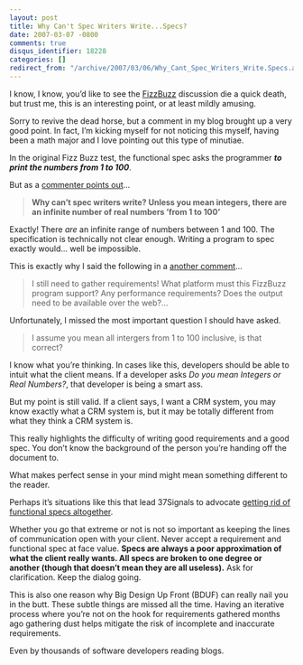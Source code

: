 ```yaml
---
layout: post
title: Why Can't Spec Writers Write...Specs?
date: 2007-03-07 -0800
comments: true
disqus_identifier: 18228
categories: []
redirect_from: "/archive/2007/03/06/Why_Cant_Spec_Writers_Write.Specs.aspx/"
---
```


I know, I know, you’d like to see the [FizzBuzz](http://www.codinghorror.com/blog/archives/000781.html "Why Can’t Programmers...Program") discussion die a quick death, but trust me, this is an interesting point, or at least mildly amusing.

Sorry to revive the dead horse, but a comment in my blog brought up a very good point. In fact, I’m kicking myself for not noticing this myself, having been a math major and I love pointing out this type of minutiae.

In the original Fizz Buzz test, the functional spec asks the programmer ***to print the numbers from 1 to 100***.

But as a [commenter points out](https://haacked.com/archive/2007/02/27/Why_Cant_Programmers._Read.aspx/#comment-747518745 "Comment")...

> **Why can’t spec writers write? Unless you mean integers, there are an
> infinite number of real numbers ’from 1 to 100’**

Exactly! There *are* an infinite range of numbers between 1 and 100. The specification is technically not clear enough. Writing a program to spec exactly would... well be impossible.

This is exactly why I said the following in a [another comment](https://haacked.com/archive/2007/02/27/Why_Cant_Programmers._Read.aspx/#comment-747518745 "Comment")...

> I still need to gather requirements! What platform must this FizzBuzz
> program support? Any performance requirements? Does the output need to
> be available over the web?...

Unfortunately, I missed the most important question I should have asked.

> I assume you mean all intergers from 1 to 100 inclusive, is that
> correct?

I know what you’re thinking. In cases like this, developers should be able to intuit what the client means. If a developer asks *Do you mean Integers or Real Numbers?*, that developer is being a smart ass.

But my point is still valid. If a client says, I want a CRM system, you may know exactly what a CRM system is, but it may be totally different from what they think a CRM system is.

This really highlights the difficulty of writing good requirements and a good spec. You don’t know the background of the person you’re handing off the document to.

What makes perfect sense in your mind might mean something different to the reader.

Perhaps it’s situations like this that lead 37Signals to advocate
[getting rid of functional specs altogether](http://www.37signals.com/svn/archives/001050.php "No Functional Specs").

Whether you go that extreme or not is not so important as keeping the lines of communication open with your client. Never accept a requirement and functional spec at face value. **Specs are always a poor approximation of what the client really wants. All specs are broken to one degree or another (though that doesn’t mean they are all useless).** Ask for clarification. Keep the dialog going.

This is also one reason why Big Design Up Front (BDUF) can really nail you in the butt. These subtle things are missed all the time. Having an iterative process where you’re not on the hook for requirements gathered months ago gathering dust helps mitigate the risk of incomplete and inaccurate requirements.

Even by thousands of software developers reading blogs.
